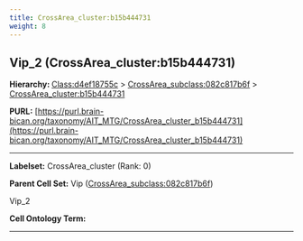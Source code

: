 ```yaml
---
title: CrossArea_cluster:b15b444731
weight: 8
---
```

## Vip_2 (CrossArea_cluster:b15b444731)
<b>Hierarchy: </b>
[Class:d4ef18755c](../Class_d4ef18755c) >
[CrossArea_subclass:082c817b6f](../CrossArea_subclass_082c817b6f) >
[CrossArea_cluster:b15b444731](../CrossArea_cluster_b15b444731)

**PURL:** [https://purl.brain-bican.org/taxonomy/AIT_MTG/CrossArea_cluster_b15b444731](https://purl.brain-bican.org/taxonomy/AIT_MTG/CrossArea_cluster_b15b444731)

---


**Labelset:** CrossArea_cluster (Rank: 0)

**Parent Cell Set:** Vip ([CrossArea_subclass:082c817b6f](../CrossArea_subclass_082c817b6f))

Vip_2


**Cell Ontology Term:** 

[MARKER GENES.]: #


---

[TRANSFERRED ANNOTATIONS.]: #


[AUTHOR ANNOTATION FIELDS.]: #

